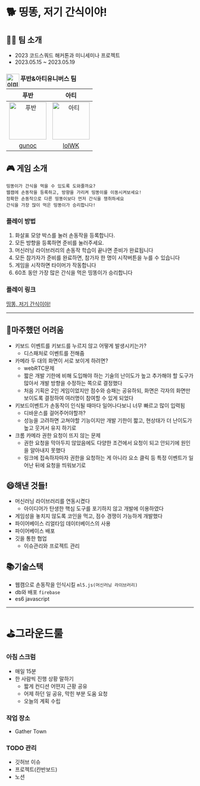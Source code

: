# 🐕 띵똥, 저기 간식이야!

## 👯‍♀️ 팀 소개

- 2023 코드스쿼드 해커톤과 미니세미나 프로젝트
- 2023.05.15 ~ 2023.05.19

<h3>
  <img src="https://github.com/issue-tracker-team-01/issue-tracker/assets/95265031/2a57848e-98e4-4ca6-b343-1655e329aeef" alt="이미지 설명" width="35" height="35" align="left">푸반&아티유니버스 팀 
</h3>

|                                                                     푸반                                                                      |                                                                     아티                                                                      |
| :-------------------------------------------------------------------------------------------------------------------------------------------: | :-------------------------------------------------------------------------------------------------------------------------------------------: |
| <img src="https://github.com/lolWK/ddingddong-game/assets/86706366/4761ff39-fdbf-47f7-a4fa-c3c26f65f63d" alt="푸반" width="100" height="100"> | <img src="https://github.com/lolWK/ddingddong-game/assets/86706366/46ab2043-50fe-425f-9cf1-e92b7bc047bb" alt="아티" width="100" height="100"> |
|                                                       [gunoc](https://github.com/gunoc)                                                       |                                                       [lolWK](https://github.com/lolWK)                                                       |

## 🎮 게임 소개

```
띵똥이가 간식을 먹을 수 있도록 도와줄까요?
웹캠에 손동작을 등록하고, 방향을 가리켜 띵똥이를 이동시켜보세요!
정확한 손동작으로 다른 띵똥이보다 먼저 간식을 쟁취하세요
간식을 가장 많이 먹은 띵똥이가 승리합니다!
```

### 플레이 방법

1. 화살표 모양 박스를 눌러 손동작을 등록합니다.
2. 모든 방향을 등록하면 준비를 눌러주세요.
3. 머신러닝 라이브러리의 손동작 학습이 끝나면 준비가 완료됩니다
4. 모든 참가자가 준비를 완료하면, 참가자 한 명이 시작버튼을 누를 수 있습니다
5. 게임을 시작하면 타이머가 작동합니다
6. 60초 동안 가장 많은 간식을 먹은 띵똥이가 승리합니다

### 플레이 링크

[띵똥, 저기 간식이야!](ddingddong-game.web.app)

---

## 🤔마주했던 어려움

- 키보드 이벤트를 키보드를 누르지 않고 어떻게 발생시키는가?
  - 디스패처로 이벤트를 전해줌
- 카메라 두 대의 화면이 서로 보이게 하려면?
  - webRTC문제
  - 짧은 개발 기한에 비해 도입해야 하는 기술의 난이도가 높고 추가해야 할 도구가 많아서 개발 방향을 수정하는 쪽으로 결정했다
  - 처음 기획은 2인 게임이었지만 점수와 승패는 공유하되, 화면은 각자의 화면만 보이도록 결정하여 여러명이 참여할 수 있게 되었다
- 키보드이벤트가 손동작이 인식될 때마다 일어나다보니 너무 빠르고 많이 입력됨
  - 디바운스를 걸어주어야할까?
  - 성능을 고려하면 고쳐야할 기능이지만 개발 기한이 짧고, 현상태가 더 난이도가 높고 웃겨서 유지 하기로
- 크롬 카메라 권한 요청이 뜨지 않는 문제
  - 권한 요청을 막아두지 않았음에도 다양한 조건에서 요청이 되고 안되기에 원인을 알아내지 못했다
  - 링크에 접속하자마자 권한을 요청하는 게 아니라 요소 클릭 등 특정 이벤트가 일어난 뒤에 요청을 띄워보기로

## 😄해낸 것들!

- 머신러닝 라이브러리를 연동시켰다
  - 아이디어가 탄생한 핵심 도구를 포기하지 않고 개발에 이용하였다
- 게임성을 놓치지 않도록 코인을 먹고, 점수 경쟁이 가능하게 개발했다
- 파이어베이스 리얼타임 데이터베이스의 사용
- 파이어베이스 배포
- 깃을 통한 협업
  - 이슈관리와 프로젝트 관리

## 📚기술스택

- 웹캠으로 손동작을 인식시킬 `ml5.js(머신러닝 라이브러리)`
- db와 배포 `firebase`
- es6 javascript

---

# ⛳그라운드룰

### 아침 스크럼

- 매일 15분
- 한 사람씩 진행 상황 말하기
  - 짧게 컨디션 어떤지 근황 공유
  - 어제 하던 일 공유, 막힌 부분 도움 요청
  - 오늘의 계획 수립

### 작업 장소

- Gather Town

### TODO 관리

- 깃허브 이슈
- 프로젝트(칸반보드)
- 노션
